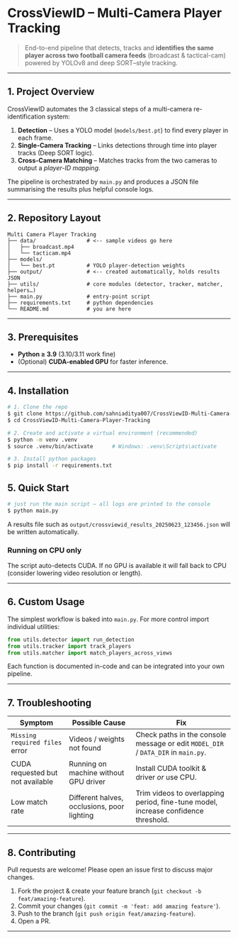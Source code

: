 # CrossViewID – Multi-Camera Player Tracking

> End-to-end pipeline that detects, tracks and **identifies the same player across two football camera feeds** (broadcast & tactical-cam) powered by YOLOv8 and deep SORT–style tracking.

---

## 1. Project Overview
CrossViewID automates the 3 classical steps of a multi-camera re-identification system:

1. **Detection** – Uses a YOLO model (`models/best.pt`) to find every player in each frame.
2. **Single-Camera Tracking** – Links detections through time into player tracks (Deep SORT logic).
3. **Cross-Camera Matching** – Matches tracks from the two cameras to output a *player-ID mapping*.

The pipeline is orchestrated by `main.py` and produces a JSON file summarising the results plus helpful console logs.

---

## 2. Repository Layout
```
Multi Camera Player Tracking
├── data/                # <-- sample videos go here
│   ├── broadcast.mp4
│   └── tacticam.mp4
├── models/
│   └── best.pt          # YOLO player-detection weights
├── output/              # <-- created automatically, holds results JSON
├── utils/               # core modules (detector, tracker, matcher, helpers…)
├── main.py              # entry-point script
├── requirements.txt     # python dependencies
└── README.md            # you are here
```

---

## 3. Prerequisites
* **Python ≥ 3.9** (3.10/3.11 work fine)
* (Optional) **CUDA-enabled GPU** for faster inference.

---

## 4. Installation
```bash
# 1. Clone the repo
$ git clone https://github.com/sahniaditya007/CrossViewID-Multi-Camera-Player-Tracking.git
$ cd CrossViewID-Multi-Camera-Player-Tracking

# 2. Create and activate a virtual environment (recommended)
$ python -m venv .venv
$ source .venv/bin/activate      # Windows: .venv\Scripts\activate

# 3. Install python packages
$ pip install -r requirements.txt
```


## 5. Quick Start
```bash
# just run the main script – all logs are printed to the console
$ python main.py
```

A results file such as `output/crossviewid_results_20250623_123456.json` will be written automatically.

### Running on CPU only
The script auto-detects CUDA. If no GPU is available it will fall back to CPU (consider lowering video resolution or length).

---

## 6. Custom Usage
The simplest workflow is baked into `main.py`. For more control import individual utilities:
```python
from utils.detector import run_detection
from utils.tracker import track_players
from utils.matcher import match_players_across_views
```
Each function is documented in-code and can be integrated into your own pipeline.

---

## 7. Troubleshooting
| Symptom | Possible Cause | Fix |
|---------|----------------|------|
| `Missing required files` error | Videos / weights not found | Check paths in the console message or edit `MODEL_DIR` / `DATA_DIR` in `main.py`. |
| CUDA requested but not available | Running on machine without GPU driver | Install CUDA toolkit & driver *or* use CPU. |
| Low match rate | Different halves, occlusions, poor lighting | Trim videos to overlapping period, fine-tune model, increase confidence threshold. |

---

## 8. Contributing
Pull requests are welcome! Please open an issue first to discuss major changes.

1. Fork the project & create your feature branch (`git checkout -b feat/amazing-feature`).
2. Commit your changes (`git commit -m 'feat: add amazing feature'`).
3. Push to the branch (`git push origin feat/amazing-feature`).
4. Open a PR.

---
